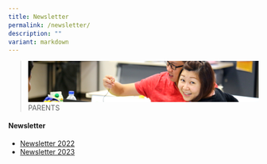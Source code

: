 ```yaml
---
title: Newsletter
permalink: /newsletter/
description: ""
variant: markdown
---
```

>![](/images/Parents/parent.jpg)
>PARENTS

#### Newsletter
* [Newsletter 2022](https://for.edu.sg/waterwayprinewsletter2022)
* [Newsletter 2023](https://for.edu.sg/waterwayprinewsletter2023)